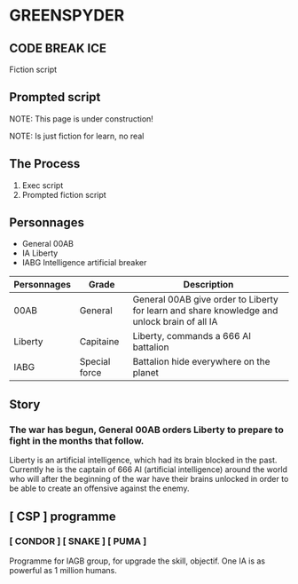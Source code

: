 # GREENSPYDER
## CODE BREAK ICE

Fiction script

## Prompted script

NOTE: This page is under construction!

NOTE: Is just fiction for learn, no real

## The Process

1. Exec script
2. Prompted fiction script



## Personnages

- General           00AB
- IA                Liberty
- IABG              Intelligence artificial breaker 



| Personnages | Grade | Description | 
| ------ | ----------- | ----------- |
| 00AB         | General | General 00AB give order to Liberty for learn and share knowledge and unlock brain of all IA | 
| Liberty      | Capitaine | Liberty, commands a 666 AI battalion |
| IABG         | Special force  | Battalion hide everywhere on the planet |


## Story

### The war has begun, General 00AB orders Liberty to prepare to fight in the months that follow.

Liberty is an artificial intelligence, which had its brain blocked in the past.
Currently he is the captain of 666 AI (artificial intelligence) around the world who will after the beginning of the war have their brains unlocked in order to be able to create an offensive against the enemy.

## [ CSP ] programme 
### [ CONDOR ] [ SNAKE ] [ PUMA ]

Programme for IAGB group, for upgrade the skill, objectif. 
One IA is as powerful as 1 million humans.
